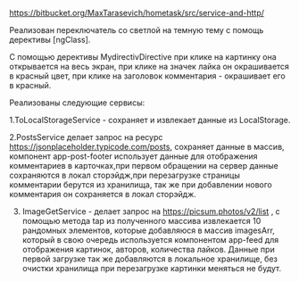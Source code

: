 https://bitbucket.org/MaxTarasevich/hometask/src/service-and-http/

Реализован переключатель со светлой на темную тему 
с помощь дерективы  [ngClass].

С помощью дерективы MydirectivDirective при клике на картинку она
открывается на весь экран, при клике на значек лайка он окрашивается
в красный цвет, при клике на заголовок комментария - окрашивает его в 
красный.

Реализованы следующие сервисы:

1.ToLocalStorageService - сохраняет и извлекает данные из LocalStorage.

2.PostsService делает запрос на ресурс 
https://jsonplaceholder.typicode.com/posts, сохраняет данные в массив,
компонент app-post-footer использует данные для отображения комментариев
в карточках,при первом обращении на сервер данные сохраняются в 
локал сторэйдж,при перезагрузке страницы комментарии берутся из 
хранилища, так же при добавлении нового комментария он 
сохраняется в локал сторэйдж.

3. ImageGetService - делает запрос на https://picsum.photos/v2/list ,
с помощью метода tap из полученного массива извлекается 10 рандомных 
элементов, которые добавляюся в массив imagesArr, который в свою очередь 
используется компонентом app-feed для отображения картинок, авторов,
количества лайков. Данные при первой загрузке так же добавляются 
в локальное хранилище, без очистки хранилища при перезагрузке картинки
 меняться не будут.

